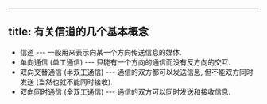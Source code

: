 
---
title: 有关信道的几个基本概念
---

- 信道 --- 一般用来表示向某一个方向传送信息的媒体.
- 单向通信 (单工通信) --- 只能有一个方向的通信而没有反方向的交互.
- 双向交替通信 (半双工通信) --- 通信的双方都可以发送信息, 但不能双方同时发送 (当然也就不能同时接收).
- 双向同时通信 (全双工通信) --- 通信的双方可以同时发送和接收信息.
